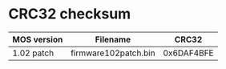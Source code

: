 # CRC32 checksum

| MOS version  | Filename             | CRC32      |
|--------------|----------------------|------------|
| 1.02 patch   | firmware102patch.bin | 0x6DAF4BFE |
